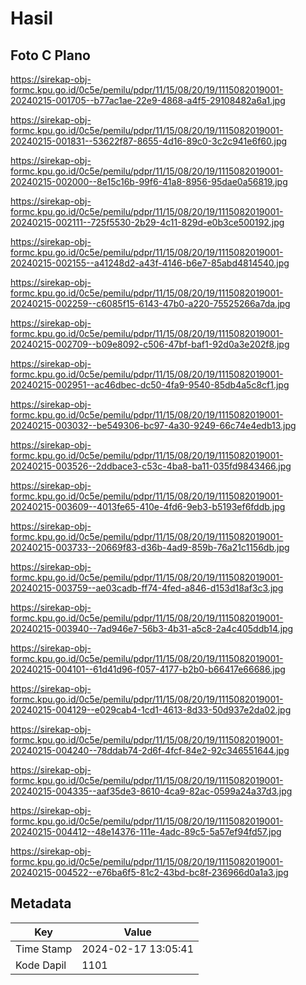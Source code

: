 # Hasil

## Foto C Plano

https://sirekap-obj-formc.kpu.go.id/0c5e/pemilu/pdpr/11/15/08/20/19/1115082019001-20240215-001705--b77ac1ae-22e9-4868-a4f5-29108482a6a1.jpg

https://sirekap-obj-formc.kpu.go.id/0c5e/pemilu/pdpr/11/15/08/20/19/1115082019001-20240215-001831--53622f87-8655-4d16-89c0-3c2c941e6f60.jpg

https://sirekap-obj-formc.kpu.go.id/0c5e/pemilu/pdpr/11/15/08/20/19/1115082019001-20240215-002000--8e15c16b-99f6-41a8-8956-95dae0a56819.jpg

https://sirekap-obj-formc.kpu.go.id/0c5e/pemilu/pdpr/11/15/08/20/19/1115082019001-20240215-002111--725f5530-2b29-4c11-829d-e0b3ce500192.jpg

https://sirekap-obj-formc.kpu.go.id/0c5e/pemilu/pdpr/11/15/08/20/19/1115082019001-20240215-002155--a41248d2-a43f-4146-b6e7-85abd4814540.jpg

https://sirekap-obj-formc.kpu.go.id/0c5e/pemilu/pdpr/11/15/08/20/19/1115082019001-20240215-002259--c6085f15-6143-47b0-a220-75525266a7da.jpg

https://sirekap-obj-formc.kpu.go.id/0c5e/pemilu/pdpr/11/15/08/20/19/1115082019001-20240215-002709--b09e8092-c506-47bf-baf1-92d0a3e202f8.jpg

https://sirekap-obj-formc.kpu.go.id/0c5e/pemilu/pdpr/11/15/08/20/19/1115082019001-20240215-002951--ac46dbec-dc50-4fa9-9540-85db4a5c8cf1.jpg

https://sirekap-obj-formc.kpu.go.id/0c5e/pemilu/pdpr/11/15/08/20/19/1115082019001-20240215-003032--be549306-bc97-4a30-9249-66c74e4edb13.jpg

https://sirekap-obj-formc.kpu.go.id/0c5e/pemilu/pdpr/11/15/08/20/19/1115082019001-20240215-003526--2ddbace3-c53c-4ba8-ba11-035fd9843466.jpg

https://sirekap-obj-formc.kpu.go.id/0c5e/pemilu/pdpr/11/15/08/20/19/1115082019001-20240215-003609--4013fe65-410e-4fd6-9eb3-b5193ef6fddb.jpg

https://sirekap-obj-formc.kpu.go.id/0c5e/pemilu/pdpr/11/15/08/20/19/1115082019001-20240215-003733--20669f83-d36b-4ad9-859b-76a21c1156db.jpg

https://sirekap-obj-formc.kpu.go.id/0c5e/pemilu/pdpr/11/15/08/20/19/1115082019001-20240215-003759--ae03cadb-ff74-4fed-a846-d153d18af3c3.jpg

https://sirekap-obj-formc.kpu.go.id/0c5e/pemilu/pdpr/11/15/08/20/19/1115082019001-20240215-003940--7ad946e7-56b3-4b31-a5c8-2a4c405ddb14.jpg

https://sirekap-obj-formc.kpu.go.id/0c5e/pemilu/pdpr/11/15/08/20/19/1115082019001-20240215-004101--61d41d96-f057-4177-b2b0-b66417e66686.jpg

https://sirekap-obj-formc.kpu.go.id/0c5e/pemilu/pdpr/11/15/08/20/19/1115082019001-20240215-004129--e029cab4-1cd1-4613-8d33-50d937e2da02.jpg

https://sirekap-obj-formc.kpu.go.id/0c5e/pemilu/pdpr/11/15/08/20/19/1115082019001-20240215-004240--78ddab74-2d6f-4fcf-84e2-92c346551644.jpg

https://sirekap-obj-formc.kpu.go.id/0c5e/pemilu/pdpr/11/15/08/20/19/1115082019001-20240215-004335--aaf35de3-8610-4ca9-82ac-0599a24a37d3.jpg

https://sirekap-obj-formc.kpu.go.id/0c5e/pemilu/pdpr/11/15/08/20/19/1115082019001-20240215-004412--48e14376-111e-4adc-89c5-5a57ef94fd57.jpg

https://sirekap-obj-formc.kpu.go.id/0c5e/pemilu/pdpr/11/15/08/20/19/1115082019001-20240215-004522--e76ba6f5-81c2-43bd-bc8f-236966d0a1a3.jpg


## Metadata

| Key        | Value               |
| ---------- | ------------------- |
| Time Stamp | 2024-02-17 13:05:41 |
| Kode Dapil | 1101                |



